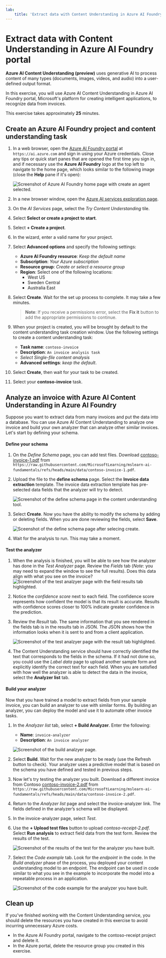 ```yaml
---
lab:
    title: 'Extract data with Content Understanding in Azure AI Foundry portal​'
---
```


# Extract data with Content Understanding in Azure AI Foundry portal

**Azure AI Content Understanding (preview)** uses generative AI to process content of many types (documents, images, videos, and audio) into a user-defined output format.

In this exercise, you will use Azure AI Content Understanding in Azure AI Foundry portal, Microsoft's platform for creating intelligent applications, to recognize data from invoices. 

This exercise takes approximately **25** minutes.

## Create an Azure AI Foundry project and content understanding task

1. In a web browser, open the [Azure AI Foundry portal](https://ai.azure.com) at `https://ai.azure.com` and sign in using your Azure credentials. Close any tips or quick start panes that are opened the first time you sign in, and if necessary use the **Azure AI Foundry** logo at the top left to navigate to the home page, which looks similar to the following image (close the **Help** pane if it's open):

    ![Screenshot of Azure AI Foundry home page with create an agent selected.](./media/azure-ai-foundry-home-page.png)

1. In a new browser window, open the [Azure AI services exploration page](https://ai.azure.com/explore/aiservices).

1. On the *AI Services* page, select the *Try Content Understanding* tile.

1. Select **Select or create a project to start**. 

1. Select **+ Create a project**.

1. In the wizard, enter a valid name for your project. 

1. Select **Advanced options** and specify the following settings:
    - **Azure AI Foundry resource**: *Keep the default name*
    - **Subscription**: *Your Azure subscription*
    - **Resource group**: *Create or select a resource group*
    - **Region**: Select one of the following locations:
        * West US
        * Sweden Central
        * Australia East

1. Select **Create**. Wait for the set up process to complete. It may take a few minutes.

    >**Note**: If you receive a permissions error, select the **Fix it** button to add the appropriate permissions to continue.

1. When your project is created, you will be brought by default to the content understanding task creation window. Use the following settings to create a content understanding task:
    - **Task name**: `contoso-invoice`
    - **Description**: `An invoice analysis task`
    - *Select Single-file content analysis*
    - **Advanced settings**: *keep the default*.

1. Select **Create**, then wait for your task to be created. 

1. Select your **contoso-invoice** task. 

## Analyze an invoice with Azure AI Content Understanding in Azure AI Foundry 

Suppose you want to extract data from many invoices and put the data into a database. You can use Azure AI Content Understanding to analyze one invoice and build your own analyzer that can analyze other similar invoices. Let's start by defining your schema.

#### Define your schema 

1. On the *Define Schema* page, you can add test files. Download [contoso-invoice-1.pdf](https://raw.githubusercontent.com/MicrosoftLearning/mslearn-ai-fundamentals/refs/heads/main/data/contoso-invoice-1.pdf) from `https://raw.githubusercontent.com/MicrosoftLearning/mslearn-ai-fundamentals/refs/heads/main/data/contoso-invoice-1.pdf`. 

1. Upload the file to the **define schema** page. Select the **Invoice data extraction** template. The invoice data extraction template has pre-selected data fields that the analyzer will try to detect. 

    ![Screenshot of the define schema page in the content understanding tool.](./media/content-understanding/define-schema.png)

1. Select **Create**. Now you have the ability to modify the schema by adding or deleting fields. When you are done reviewing the fields, select **Save**.

    ![Sceenshot of the define schema page after selecing create.](./media/content-understanding/define-schema-2.png)

1. Wait for the analysis to run. This may take a moment.

#### Test the analyzer 

1. When the analysis is finished, you will be able to see how the analyzer has done in the *Test Analyzer* page. Review the *Fields* tab (*Note*: you may need to expand the window to see the full results). Does this data align with what you see on the invoice? 
    ![Screenshot of the test analzyer page with the field results tab highlighted.](./media/content-understanding/test-analyzer-fields.png)

1. Notice the *confidence score* next to each field. The confidence score represents how confident the model is that its result is accurate. Results with confidence scores closer to 100% indicate greater confidence in the prediction.

1. Review the *Result* tab. The same information that you see rendered in the fields tab is in the results tab in JSON. The JSON shows how the information looks when it is sent to and from a client application. 

    ![Screenshot of the test analzyer page with the result tab highlighted.](./media/content-understanding/test-analyzer-result.png)

1. The Content Understanding service should have correctly identified the text that corresponds to the fields in the schema. If it had not done so, you could use the *Label data* page to upload another sample form and explicitly identify the correct text for each field. When you are satisfied with how well the analyzer is able to detect the data in the invoice, select the **Analyzer list** tab. 

#### Build your analyzer 

Now that you have trained a model to extract fields from your sample invoice, you can build an analyzer to use with similar forms. By building an analyzer, you can deploy the model and use it to automate other invoice tasks.

1. In the *Analyzer list* tab, select **+ Build Analyzer**. Enter the following: 
    - **Name**: `invoice-analyzer`
    - **Description**: `An invoice analyzer`

    ![Screenshot of the build analzyer page.](./media/content-understanding/build-analyzer.png)

1. Select **Build**. Wait for the new analyzer to be ready (use the Refresh button to check). Your analyzer uses a predictive model that is based on the schema you have defined and tested in previous steps. 
1. Now let's try testing the analyzer you built. Download a different invoice from Contoso [contoso-invoice-2.pdf](https://raw.githubusercontent.com/MicrosoftLearning/mslearn-ai-fundamentals/refs/heads/main/data/contoso-invoice-2.pdf) from `https://raw.githubusercontent.com/MicrosoftLearning/mslearn-ai-fundamentals/refs/heads/main/data/contoso-invoice-2.pdf`.
1. Return to the *Analyzer list* page and select the invoice-analyzer link. The fields defined in the analyzer’s schema will be displayed.
1. In the invoice-analyzer page, select *Test*.
1. Use the **+ Upload test files** button to upload *contoso-receipt-2.pdf*. Select **Run analysis** to extract field data from the test form. Review the results of the test.

    ![Screenshot of the results of the test for the analyzer you have built.](./media/content-understanding/build-analyzer-2.png)

1. Select the *Code example* tab. Look for the *endpoint* in the code. In the *Build analyzer* phase of the process, you deployed your content understanding model to an endpoint. The endpoint can be used in code similar to what you see in the example to incorporate the model into a repeatable process in an application.  

    ![Screenshot of the code example for the analyzer you have built.](./media/content-understanding/code-example.png)

## Clean up

If you’ve finished working with the Content Understanding service, you should delete the resources you have created in this exercise to avoid incurring unnecessary Azure costs.

- In the Azure AI Foundry portal, navigate to the contoso-receipt project and delete it.
- In the Azure portal, delete the resource group you created in this exercise.
